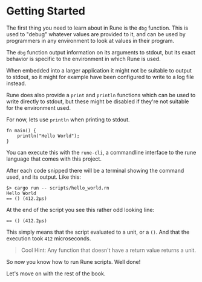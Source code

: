 # Getting Started

The first thing you need to learn about in Rune is the `dbg` function.
This is used to "debug" whatever values are provided to it, and can be used
by programmers in any environment to look at values in their program.

The `dbg` function output information on its arguments to stdout, but its exact
behavior is specific to the environment in which Rune is used.

When embedded into a larger application it might not be suitable to output to
stdout, so it might for example have been configured to write to a log file
instead.

Rune does also provide a `print` and `println` functions which can be used to
write directly to stdout, but these might be disabled if they're not suitable
for the environment used.

For now, lets use `println` when printing to stdout.

```rust,noplaypen
fn main() {
    println("Hello World");
}
```

You can execute this with the `rune-cli`, a commandline interface to the rune
language that comes with this project.

After each code snipped there will be a terminal showing the command used, and
its output.
Like this:

```text
$> cargo run -- scripts/hello_world.rn
Hello World
== () (412.2µs)
```

At the end of the script you see this rather odd looking line:

```text
== () (412.2µs)
```

This simply means that the script evaluated to a unit, or a `()`.
And that the execution took `412` microseconds.

> Cool Hint:
> Any function that doesn't have a return value returns a unit.

So now you know how to run Rune scripts. Well done!

Let's move on with the rest of the book.
